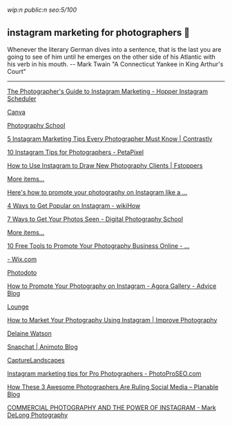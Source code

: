 ###### wip:n public:n seo:5/100

## instagram marketing for photographers :older_woman:

Whenever the literary German dives into a sentence, that is the last
you are going to see of him until he emerges on the other side of his
Atlantic with his verb in his mouth.
		-- Mark Twain "A Connecticut Yankee in King Arthur's Court"


----------


[The Photographer's Guide to Instagram Marketing - Hopper Instagram Scheduler ](http://www.hopperhq.com/blog/photographers-guide-instagram-marketing/amp/)

[    ](http://m.youtube.com/watch?v=Sg59WmMrd9A)

[    ](http://www.youtube.com/watch?v=21bwd7PQjiE&vl=en)

[    ](http://m.youtube.com/watch?v=idGzWO7SnCM)

[    ](http://m.youtube.com/watch?v=IS0uaVCo-fQ)

[    ](http://m.youtube.com/watch?v=ueJIFKWoiZk)

[    ](http://m.youtube.com/watch?v=1H56qqOIOxc)

[    ](http://www.marketing360.com/video-services/)

[    ](http://m.youtube.com/watch?v=qMKZa-yPvUA)

[    ](http://m.youtube.com/watch?v=y5MsxESfsWk)

[    ](http://animoto.com/resources/how-to/holiday-playbook-video-marketing)

[Canva ](http://www.canva.com/learn/heres-promote-photography-instagram-like-pro/)

[Photography School ](http://digital-photography-school.com/12-steps-to-successly-promote-your-photography-on-instagram/)

[5 Instagram Marketing Tips Every Photographer Must Know | Contrastly ](http://contrastly.com/5-instagram-marketing-tips-every-photographer-must-know/amp/)

[10 Instagram Tips for Photographers - PetaPixel ](http://petapixel.com/2016/10/24/10-instagram-tips-photographers/)

[How to Use Instagram to Draw New Photography Clients | Fstoppers ](http://fstoppers.com/business/how-use-instagram-draw-new-photography-clients-240998)

[More items... ](https://www.canva.com/learn/heres-promote-photography-instagram-like-pro/)

[      Here's how to promote your photography on Instagram like a ... ](https://www.canva.com/learn/heres-promote-photography-instagram-like-pro/)

[      4 Ways to Get Popular on Instagram - wikiHow ](https://www.wikihow.com/Get-Popular-on-Instagram)

[      7 Ways to Get Your Photos Seen - Digital Photography School ](https://digital-photography-school.com/7-ways-to-get-your-photos-seen/)

[More items... ](https://www.wix.com/blog/photography/2017/03/27/10-free-tools-promote-photography-business-online/)

[      10 Free Tools to Promote Your Photography Business Online - ... ](https://www.wix.com/blog/photography/2017/03/27/10-free-tools-promote-photography-business-online/)

[- Wix.com ](http://www.wix.com/blog/photography/2018/02/08/photographers-instagram-bio-profile/amp/)

[Photodoto ](http://photodoto.com/instagram-tips-for-photography-business/)

[How to Promote Your Photography on Instagram - Agora Gallery - Advice Blog ](http://www.agora-gallery.com/advice/blog/2018/07/09/how-to-promote-your-photography-on-instagram/)

[Lounge ](http://www.slrlounge.com/workshop/increase-instagram-followers-10-tips-photographers/)

[How to Market Your Photography Using Instagram | Improve Photography ](http://improvephotography.com/30921/market-photography-using-instagram/)

[Delaine Watson ](http://jamiedelainewatson.com/using-instagram-market-photography-business/)

[Snapchat | Animoto Blog ](http://animoto.com/blog/photography/photography-business-facebook-instagram-snapchat/)

[CaptureLandscapes ](http://www.capturelandscapes.com/instagram-to-promote-photography/)

[Instagram marketing tips for Pro Photographers - PhotoProSEO.com ](http://www.photoproseo.com/instagram-marketing-tips-for-photographers/)

[How These 3 Awesome Photographers Are Ruling Social Media – Planable Blog ](http://blog.planable.io/best-social-media-photographers/)

[COMMERCIAL PHOTOGRAPHY AND THE POWER OF INSTAGRAM - Mark DeLong Photography ](http://www.markdelong.com/blog/commercial-photography-and-the-power-of-instagram)


